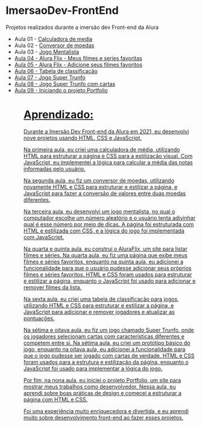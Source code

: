 # ImersaoDev-FrontEnd
Projetos realizados durante a imersão dev Front-end da Alura

<ul>
  <li>Aula 01 - <a href="https://wapdrums.github.io/ImersaoDev-FrontEnd/ImersaoDev-aula01/">Calculadora de media</a> </li>
<li>Aula 02 - <a href="https://wapdrums.github.io/ImersaoDev-FrontEnd/ImersaoDev-aula02/">Conversor de moedas</a></li>
<li>Aula 03 - <a href="https://wapdrums.github.io/ImersaoDev-FrontEnd/ImersaoDev-aula03/">Jogo Mentalista</li>
<li>Aula 04 - <a href="https://wapdrums.github.io/ImersaoDev-FrontEnd/ImersaoDev-aula04/">Alura Flix - Meus filmes e series favoritas</li>
<li>Aula 05 - <a href="https://wapdrums.github.io/ImersaoDev-FrontEnd/ImersaoDev-aula05/">Alura Flix - Adicione seus filmes favoritos</li>
<li>Aula 06 - <a href="https://wapdrums.github.io/ImersaoDev-FrontEnd/ImersaoDev-aula06/">Tabela de classificação</li>
<li>Aula 07 - <a href="https://wapdrums.github.io/ImersaoDev-FrontEnd/ImersaoDev-aula07/">Jogo Super Trunfo</li>
<li>Aula 08 - <a href="https://wapdrums.github.io/ImersaoDev-FrontEnd/ImersaoDev-aula08/">Jogo Super Trunfo com cartas</li>
<li>Aula 09 - Iniciando o projeto Portfolio</li>
<ul>

# Aprendizado:
  
Durante a Imersão Dev Front-end da Alura em 2021, eu desenvolvi nove projetos usando HTML, CSS e JavaScript.

Na primeira aula, eu criei uma calculadora de média, utilizando HTML para estruturar a página e CSS para a estilização visual. Com JavaScript, eu implementei a lógica para calcular a média das notas informadas pelo usuário.

Na segunda aula, eu fiz um conversor de moedas, utilizando novamente HTML e CSS para estruturar e estilizar a página, e JavaScript para fazer a conversão de valores entre duas moedas diferentes.

Na terceira aula, eu desenvolvi um jogo mentalista, no qual o computador escolhe um número aleatório e o usuário tenta adivinhar qual é esse número por meio de dicas. A página foi estruturada com HTML e estilizada com CSS, e a lógica do jogo foi implementada com JavaScript.

Na quarta e quinta aula, eu construí o AluraFlix, um site para listar filmes e séries. Na quarta aula, eu fiz uma página que exibe meus filmes e séries favoritos, enquanto na quinta aula, eu adicionei a funcionalidade para que o usuário pudesse adicionar seus próprios filmes e séries favoritos. HTML e CSS foram usados para estruturar e estilizar a página, enquanto o JavaScript foi usado para adicionar e remover filmes da lista.

Na sexta aula, eu criei uma tabela de classificação para jogos, utilizando HTML e CSS para estruturar e estilizar a página, e JavaScript para adicionar e remover jogadores e atualizar as pontuações.

Na sétima e oitava aula, eu fiz um jogo chamado Super Trunfo, onde os jogadores selecionam cartas com características diferentes e competem entre si. Na sétima aula, eu criei um protótipo básico do jogo, enquanto na oitava aula, eu adicionei a funcionalidade para que o jogo pudesse ser jogado com cartas de verdade. HTML e CSS foram usados para a estrutura e estilização da página, enquanto o JavaScript foi usado para implementar a lógica do jogo.

Por fim, na nona aula, eu iniciei o projeto Portfolio, um site para mostrar meus trabalhos como desenvolvedor. Nessa aula, eu aprendi sobre boas práticas de design e comecei a estruturar a página com HTML e CSS.

Foi uma experiência muito enriquecedora e divertida, e eu aprendi muito sobre desenvolvimento front-end ao fazer esses projetos.
